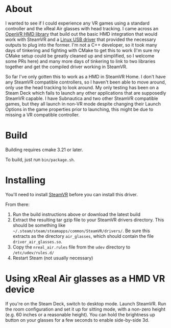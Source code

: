 # About
I wanted to see if I could experience any VR games using a standard controller and the xReal Air glasses with head
tracking. I came across an [OpenVR HMD library](https://github.com/r57zone/OpenVR-ArduinoHMD) that build out the basic
HMD integration that would work with SteamVR and a 
[Linux USB driver](https://gitlab.com/TheJackiMonster/nrealAirLinuxDriver) that provided the necessary outputs to plug
into the former. I'm not a C++ developer, so it took many days of tinkering and fighting with CMake to get this to work
(I'm sure my CMake setup could be greatly cleaned up and simplified, so I welcome some PRs here) and many more days of
tinkering to link to two libraries together and get the compiled driver working in SteamVR.

So far I've only gotten this to work as a HMD in SteamVR Home. I don't have any SteamVR compatible controllers, so I
haven't been able to move around, only use the head tracking to look around. My only testing has been on a Steam Deck
which fails to launch any other applications that are supposedly SteamVR capable. I have Subnautica and two other
SteamVR compatible games, but they all launch in non-VR mode despite changing their Launch Options in the game
properties prior to launching, this might be due to missing a VR compatible controller.

# Build
Building requires cmake 3.21 or later.

To build, just run `bin/package.sh`.

# Installing
You'll need to install [SteamVR](https://store.steampowered.com/app/250820/SteamVR/) before you can install this driver.

From there:
1. Run the build instructions above or download the latest build
2. Extract the resulting tar gzip file to your SteamVR drivers directory. This should be something like 
`~/.steam/steam/steamapps/common/SteamVR/drivers/`. Be sure this extracts as the directory `air_glasses`, which should
contain the file `driver_air_glasses.so`.
3. Copy the `nreal_air.rules` file from the `udev` directory to `/etc/udev/rules.d/`
4. Restart Steam (not usually necessary)

# Using xReal Air glasses as a HMD VR device
If you're on the Steam Deck, switch to desktop mode. Launch SteamVR. Run the room configuration and set it up for 
sitting mode, with a non-zero height (e.g. 60 inches or a reasonable height). You can hold the brightness up button on 
your glasses for a few seconds to enable side-by-side 3d.
